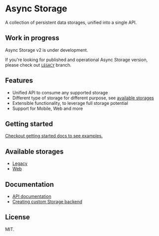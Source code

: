 # Async Storage

A collection of persistent data storages, unified into a single API.

## Work in progress

Async Storage v2 is under development.

If you're looking for published and operational Async Storage version, please check out [`LEGACY`](https://github.com/react-native-community/async-storage/tree/LEGACY) branch. 

## Features

- Unified API to consume any supported storage
- Different type of storage for different purpose, see [available storages](#available-storages) 
- Extensible functionality, to leverage full storage potential
- Support for Mobile, Web and more


## Getting started

[Checkout getting started docs to see examples.](./packages/core/docs/Usage.md)


## Available storages

- [Legacy](./packages/storage-legacy/README.md)
- [Web](./packages/storage-web/README.md)


## Documentation

- [API documentation](./packages/core/docs/API.md)
- [Creating custom Storage backend](./packages/core/docs/Writing_Storage_Backend.md)


## License

MIT.



